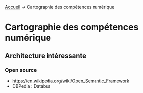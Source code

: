 [Accueil](/README.md) &rarr; Cartographie des compétences numérique

# Cartographie des compétences numérique

## Architecture intéressante

### Open source
- https://en.wikipedia.org/wiki/Open_Semantic_Framework
- DBPedia : Databus
